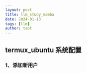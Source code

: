 ```yaml
---
layout: post
title: llm_study_mamba
date: 2024-01-13
tags: [llm]
author: taot
---
```


## termux_ubuntu 系统配置
### 1、添加新用户

